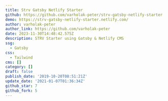```yaml
---
title: Strv Gatsby Netlify Starter
github: https://github.com/varholak-peter/strv-gatsby-netlify-starter
demo: https://strv-gatsby-netlify-starter.netlify.com/
author: varholak-peter
author_link: https://github.com/varholak-peter
date: 2023-11-30T14:48:42.575Z
description: STRV Starter using Gatsby & Netlify CMS
ssg:
  - Gatsby
css:
  - Tailwind
cms: []
category: []
draft: false
publish_date: '2019-10-20T08:51:21Z'
update_date: '2021-01-07T01:36:34Z'
github_star: 7
github_fork: 5
---
```


